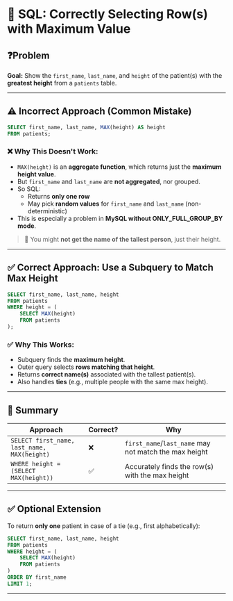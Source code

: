
# 🧠 SQL: Correctly Selecting Row(s) with Maximum Value

## ❓Problem

**Goal:** Show the `first_name`, `last_name`, and `height` of the patient(s) with the **greatest height** from a `patients` table.

---

## ⚠️ Incorrect Approach (Common Mistake)

```sql
SELECT first_name, last_name, MAX(height) AS height
FROM patients;
```

### ❌ Why This Doesn't Work:

- `MAX(height)` is an **aggregate function**, which returns just the **maximum height value**.
- But `first_name` and `last_name` are **not aggregated**, nor grouped.
- So SQL:
  - Returns **only one row**
  - May pick **random values** for `first_name` and `last_name` (non-deterministic)
- This is especially a problem in **MySQL without ONLY_FULL_GROUP_BY mode**.

> 🔴 You might **not get the name of the tallest person**, just their height.

---

## ✅ Correct Approach: Use a Subquery to Match Max Height

```sql
SELECT first_name, last_name, height
FROM patients
WHERE height = (
    SELECT MAX(height)
    FROM patients
);
```

### ✅ Why This Works:

- Subquery finds the **maximum height**.
- Outer query selects **rows matching that height**.
- Returns **correct name(s)** associated with the tallest patient(s).
- Also handles **ties** (e.g., multiple people with the same max height).

---

## 🧠 Summary

| Approach | Correct? | Why |
|----------|----------|-----|
| `SELECT first_name, last_name, MAX(height)` | ❌ | `first_name`/`last_name` may not match the max height |
| `WHERE height = (SELECT MAX(height))`       | ✅ | Accurately finds the row(s) with the max height |

---

## ✅ Optional Extension

To return **only one** patient in case of a tie (e.g., first alphabetically):

```sql
SELECT first_name, last_name, height
FROM patients
WHERE height = (
    SELECT MAX(height)
    FROM patients
)
ORDER BY first_name
LIMIT 1;
```

---

